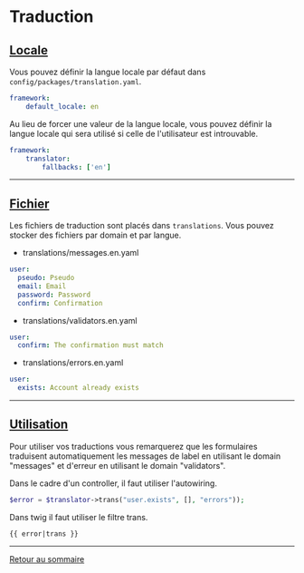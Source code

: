 # Traduction

## [Locale](https://symfony.com/doc/current/translation/locale.html#the-locale-and-the-url)

Vous pouvez définir la langue locale par défaut dans `config/packages/translation.yaml`.

```yaml
framework:
    default_locale: en
```

Au lieu de forcer une valeur de la langue locale, vous pouvez définir la langue locale qui sera utilisé si celle de l'utilisateur est introuvable.

```yaml
framework:
    translator:
        fallbacks: ['en']
```

----------

## [Fichier](https://symfony.com/doc/current/translation.html#translation-resource-file-names-and-locations)

Les fichiers de traduction sont placés dans `translations`. Vous pouvez stocker des fichiers par domain et par langue.

-   translations/messages.en.yaml

```yaml
user:
  pseudo: Pseudo
  email: Email
  password: Password
  confirm: Confirmation
```

-   translations/validators.en.yaml

```yaml
user:
  confirm: The confirmation must match
```

-   translations/errors.en.yaml

```yaml
user:
  exists: Account already exists
```

----------

## [Utilisation](https://symfony.com/doc/current/translation/templates.html#using-twig-filters)

Pour utiliser vos traductions vous remarquerez que les formulaires traduisent automatiquement les messages de label en utilisant le domain "messages" et d'erreur en utilisant le domain "validators".

Dans le cadre d'un controller, il faut utiliser l'autowiring.

```php
$error = $translator->trans("user.exists", [], "errors"));
```

Dans twig il faut utiliser le filtre trans.

```twig
{{ error|trans }}
```

----------

[Retour au sommaire](00_sommaire.md)
